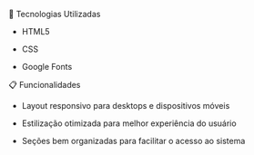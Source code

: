 🚀 Tecnologias Utilizadas

- HTML5

- CSS

- Google Fonts

📋 Funcionalidades

- Layout responsivo para desktops e dispositivos móveis

- Estilização otimizada para melhor experiência do usuário

- Seções bem organizadas para facilitar o acesso ao sistema


